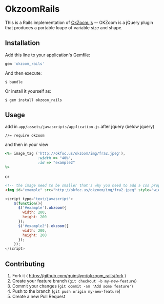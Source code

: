 # OkzoomRails

This is a Rails implementation of [OkZoom.js](https://github.com/okfocus/okzoom) -- OKZoom is a jQuery plugin that produces a portable loupe of variable size and shape.


## Installation

Add this line to your application's Gemfile:

```ruby
gem 'okzoom_rails'
```

And then execute:

    $ bundle

Or install it yourself as:

    $ gem install okzoom_rails

## Usage
add in `app/assets/javascripts/application.js` after jquery (below jquery)

	//= require okzoom

and then in your view
```ruby
<%= image_tag ('http://okfoc.us/okzoom/img/fra2.jpeg'), 
               :width => "40%", 
               :id => "example2" 
%>
```
or
```html
<!-- the image need to be smaller that's why you need to add a css property 'width' -->
<img id="example" src="http://okfoc.us/okzoom/img/fra2.jpeg" style="width:40%">
```

```javascript
<script type="text/javascript">
    $(function(){
      $('#example').okzoom({
        width: 200,
        height: 200
      });
      $('#example2').okzoom({
        width: 200,
        height: 200
      });
    });
</script>
```

## Contributing

1. Fork it ( https://github.com/guinslym/okzoom_rails/fork )
2. Create your feature branch (`git checkout -b my-new-feature`)
3. Commit your changes (`git commit -am 'Add some feature'`)
4. Push to the branch (`git push origin my-new-feature`)
5. Create a new Pull Request
